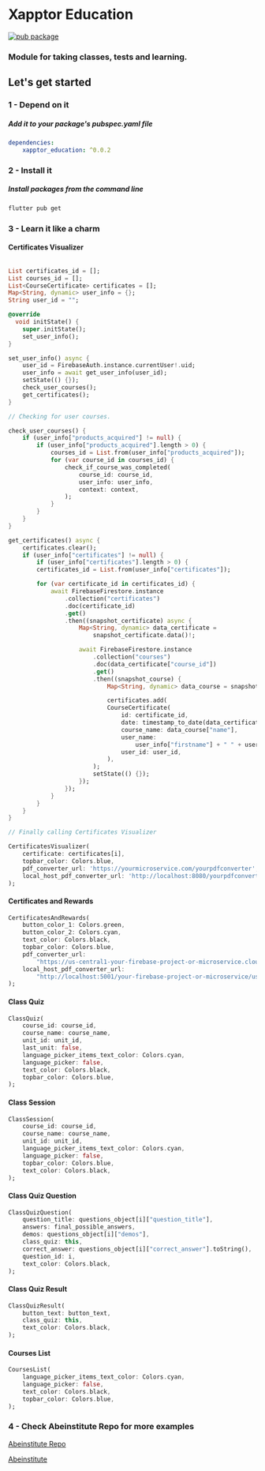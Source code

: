 # **Xapptor Education**
[![pub package](https://img.shields.io/pub/v/xapptor_education?color=blue)](https://pub.dartlang.org/packages/xapptor_education)
### Module for taking classes, tests and learning.

## **Let's get started**

### **1 - Depend on it**
##### Add it to your package's pubspec.yaml file
```yml
dependencies:
    xapptor_education: ^0.0.2
```

### **2 - Install it**
##### Install packages from the command line
```sh
flutter pub get
```

### **3 - Learn it like a charm**

#### **Certificates Visualizer**
```dart

List certificates_id = [];
List courses_id = [];
List<CourseCertificate> certificates = [];
Map<String, dynamic> user_info = {};
String user_id = "";

@override
  void initState() {
    super.initState();
    set_user_info();
}

set_user_info() async {
    user_id = FirebaseAuth.instance.currentUser!.uid;
    user_info = await get_user_info(user_id);
    setState(() {});
    check_user_courses();
    get_certificates();
}

// Checking for user courses.

check_user_courses() {
    if (user_info["products_acquired"] != null) {
        if (user_info["products_acquired"].length > 0) {
            courses_id = List.from(user_info["products_acquired"]);
            for (var course_id in courses_id) {
                check_if_course_was_completed(
                    course_id: course_id,
                    user_info: user_info,
                    context: context,
                );
            }
        }
    }
}

get_certificates() async {
    certificates.clear();
    if (user_info["certificates"] != null) {
        if (user_info["certificates"].length > 0) {
        certificates_id = List.from(user_info["certificates"]);

        for (var certificate_id in certificates_id) {
            await FirebaseFirestore.instance
                .collection("certificates")
                .doc(certificate_id)
                .get()
                .then((snapshot_certificate) async {
                    Map<String, dynamic> data_certificate =
                        snapshot_certificate.data()!;

                    await FirebaseFirestore.instance
                        .collection("courses")
                        .doc(data_certificate["course_id"])
                        .get()
                        .then((snapshot_course) {
                            Map<String, dynamic> data_course = snapshot_course.data()!;

                            certificates.add(
                            CourseCertificate(
                                id: certificate_id,
                                date: timestamp_to_date(data_certificate["date"]),
                                course_name: data_course["name"],
                                user_name:
                                    user_info["firstname"] + " " + user_info["lastname"],
                                user_id: user_id,
                            ),
                        );
                        setState(() {});
                    });
                });
            }
        }
    }
}

// Finally calling Certificates Visualizer

CertificatesVisualizer(
    certificate: certificates[i],
    topbar_color: Colors.blue,
    pdf_converter_url: 'https://yourmicroservice.com/yourpdfconverter',
    local_host_pdf_converter_url: 'http://localhost:8080/yourpdfconverter',
);
```

#### **Certificates and Rewards**
```dart
CertificatesAndRewards(
    button_color_1: Colors.green,
    button_color_2: Colors.cyan,
    text_color: Colors.black,
    topbar_color: Colors.blue,
    pdf_converter_url:
        "https://us-central1-your-firebase-project-or-microservice.cloudfunctions.net/convert_html_to_pdf",
    local_host_pdf_converter_url:
        "http://localhost:5001/your-firebase-project-or-microservice/us-central1/convert_html_to_pdf",
);
```

#### **Class Quiz**
```dart
ClassQuiz(
    course_id: course_id,
    course_name: course_name,
    unit_id: unit_id,
    last_unit: false,
    language_picker_items_text_color: Colors.cyan,
    language_picker: false,
    text_color: Colors.black,
    topbar_color: Colors.blue,
);
```

#### **Class Session**
```dart
ClassSession(
    course_id: course_id,
    course_name: course_name,
    unit_id: unit_id,
    language_picker_items_text_color: Colors.cyan,
    language_picker: false,
    topbar_color: Colors.blue,
    text_color: Colors.black,
);
```

#### **Class Quiz Question**
```dart
ClassQuizQuestion(
    question_title: questions_object[i]["question_title"],
    answers: final_possible_answers,
    demos: questions_object[i]["demos"],
    class_quiz: this,
    correct_answer: questions_object[i]["correct_answer"].toString(),
    question_id: i,
    text_color: Colors.black,
);
```

#### **Class Quiz Result**
```dart
ClassQuizResult(
    button_text: button_text,
    class_quiz: this,
    text_color: Colors.black,
);
```

#### **Courses List**
```dart
CoursesList(
    language_picker_items_text_color: Colors.cyan,
    language_picker: false,
    text_color: Colors.black,
    topbar_color: Colors.blue,
);
```

### **4 - Check Abeinstitute Repo for more examples**
[Abeinstitute Repo](https://github.com/Xapptor/abeinstitute)

[Abeinstitute](https://www.abeinstitute.com)